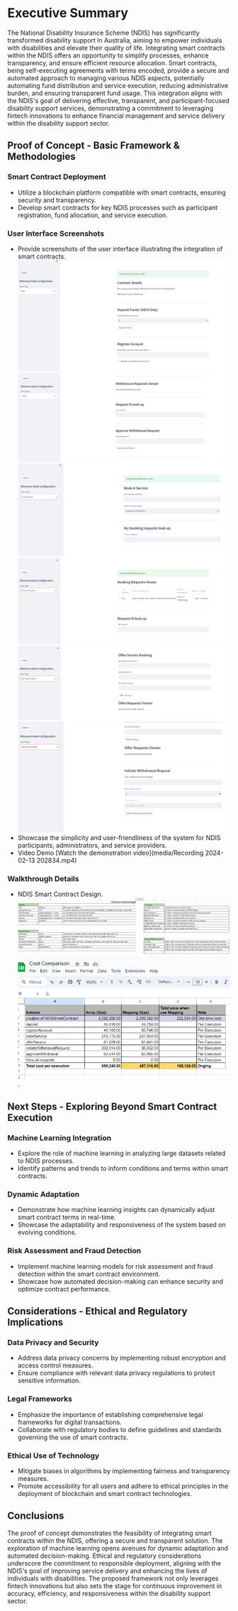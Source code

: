 # Executive Summary

The National Disability Insurance Scheme (NDIS) has significantly transformed disability support in Australia, aiming to empower individuals with disabilities and elevate their quality of life. Integrating smart contracts within the NDIS offers an opportunity to simplify processes, enhance transparency, and ensure efficient resource allocation. Smart contracts, being self-executing agreements with terms encoded, provide a secure and automated approach to managing various NDIS aspects, potentially automating fund distribution and service execution, reducing administrative burden, and ensuring transparent fund usage. This integration aligns with the NDIS's goal of delivering effective, transparent, and participant-focused disability support services, demonstrating a commitment to leveraging fintech innovations to enhance financial management and service delivery within the disability support sector.

## Proof of Concept - Basic Framework & Methodologies

### Smart Contract Deployment
- Utilize a blockchain platform compatible with smart contracts, ensuring security and transparency.
- Develop smart contracts for key NDIS processes such as participant registration, fund allocation, and service execution.

### User Interface Screenshots
- Provide screenshots of the user interface illustrating the integration of smart contracts.
![NDIA Interface Screenshot](media/ndia-functions-1.png)
![NDIA Interface Screenshot](media/ndia-functions-2.png)
![Participant Interface Screenshot](media/participant-functions-1.png)
![Provider Interface Screenshot](media/provider-functions-1.png)
![Provider Interface Screenshot](media/provider-functions-2.png)
![Provider Interface Screenshot](media/provider-functions-3.png)
- Showcase the simplicity and user-friendliness of the system for NDIS participants, administrators, and service providers.
- Video Demo
[Watch the demonstration video](media/Recording 2024-02-13 202834.mp4)

### Walkthrough Details
- NDIS Smart Contract Design.
![NDIS Smart Contract Design](media/contract-design.png)
![NDIS Smart Contract Design](media/cost-comparison.png).

## Next Steps - Exploring Beyond Smart Contract Execution

### Machine Learning Integration
- Explore the role of machine learning in analyzing large datasets related to NDIS processes.
- Identify patterns and trends to inform conditions and terms within smart contracts.

### Dynamic Adaptation
- Demonstrate how machine learning insights can dynamically adjust smart contract terms in real-time.
- Showcase the adaptability and responsiveness of the system based on evolving conditions.

### Risk Assessment and Fraud Detection
- Implement machine learning models for risk assessment and fraud detection within the smart contract environment.
- Showcase how automated decision-making can enhance security and optimize contract performance.

## Considerations - Ethical and Regulatory Implications

### Data Privacy and Security
- Address data privacy concerns by implementing robust encryption and access control measures.
- Ensure compliance with relevant data privacy regulations to protect sensitive information.

### Legal Frameworks
- Emphasize the importance of establishing comprehensive legal frameworks for digital transactions.
- Collaborate with regulatory bodies to define guidelines and standards governing the use of smart contracts.

### Ethical Use of Technology
- Mitigate biases in algorithms by implementing fairness and transparency measures.
- Promote accessibility for all users and adhere to ethical principles in the deployment of blockchain and smart contract technologies.

## Conclusions

The proof of concept demonstrates the feasibility of integrating smart contracts within the NDIS, offering a secure and transparent solution. The exploration of machine learning opens avenues for dynamic adaptation and automated decision-making. Ethical and regulatory considerations underscore the commitment to responsible deployment, aligning with the NDIS's goal of improving service delivery and enhancing the lives of individuals with disabilities. The proposed framework not only leverages fintech innovations but also sets the stage for continuous improvement in accuracy, efficiency, and responsiveness within the disability support sector.

